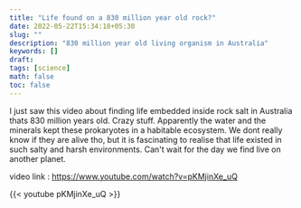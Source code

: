 ```yaml
---
title: "Life found on a 830 million year old rock?"
date: 2022-05-22T15:34:18+05:30
slug: ""
description: "830 million year old living organism in Australia"
keywords: []
draft: 
tags: [science]
math: false
toc: false
---
```

I just saw this video about finding life embedded inside rock salt in Australia thats 830 million years old. Crazy stuff. Apparently the water and the minerals kept these prokaryotes in a habitable ecosystem. We dont really know if they are alive tho, but it is fascinating to realise that life existed in such salty and harsh environments. Can't wait for the day we find live on another planet. 

video link : https://www.youtube.com/watch?v=pKMjinXe_uQ

{{< youtube pKMjinXe_uQ >}}